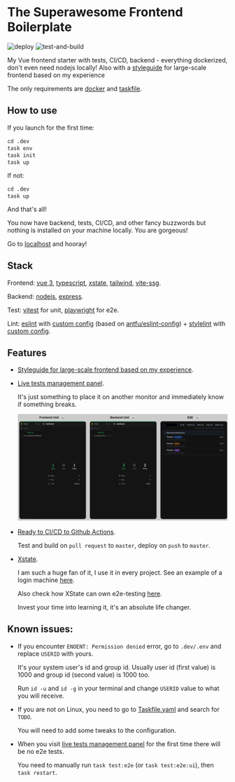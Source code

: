 # The Superawesome Frontend Boilerplate

![deploy](https://github.com/the-illarionov/the-superawesome-frontend-boilerplate/actions/workflows/deploy.yml/badge.svg)
![test-and-build](https://github.com/the-illarionov/the-superawesome-frontend-boilerplate/actions/workflows/test-and-build.yml/badge.svg)

My Vue frontend starter with tests, CI/CD, backend - everything dockerized, don't even need nodejs locally! Also with a [styleguide](./frontend/) for large-scale frontend based on my experience

The only requirements are [docker](https://www.docker.com/) and [taskfile](https://taskfile.dev/).

## How to use
If you launch for the first time:
```
cd .dev
task env
task init
task up
```

If not:
```
cd .dev
task up
```

And that's all!

You now have backend, tests, CI/CD, and other fancy buzzwords but nothing is installed on your machine locally. You are gorgeous!

Go to [localhost](http://localhost) and hooray!

## Stack

Frontend: [vue 3](https://vuejs.org/), [typescript](https://www.typescriptlang.org/), [xstate](https://stately.ai/), [tailwind](https://tailwindcss.com/), [vite-ssg](https://github.com/antfu/vite-ssg).

Backend: [nodejs](https://nodejs.org/), [express](https://expressjs.com/).

Test: [vitest](https://vitest.dev/) for unit, [playwright](https://playwright.dev/) for e2e.

Lint: [eslint](https://eslint.org/) with [custom config](./eslint.config.js) (based on [antfu/eslint-config](https://github.com/antfu/eslint-config)) + [stylelint](https://stylelint.io/) with [custom config](./stylelint.config.js).

## Features
- [Styleguide for large-scale frontend based on my experience](./frontend/).

- [Live tests management panel](http://localhost/tests/).

  It's just something to place it on another monitor and immediately know if something breaks.

  ![tests](./.github/images/tests.png)

- [Ready to CI/CD to Github Actions](./.github/workflows/).

  Test and build on `pull request` to `master`, deploy on `push` to `master`.

- [Xstate](https://stately.ai/).

  I am such a huge fan of it, I use it in every project. See an example of a login machine [here](./frontend/src/components/FormLogin/machines/).

  Also check how XState can own e2e-testing [here](./frontend/e2e/).

  Invest your time into learning it, it's an absolute life changer.

## Known issues:
- If you encounter `ENOENT: Permission denied` error, go to `.dev/.env` and replace `USERID` with yours. 

  It's your system user's id and group id. Usually user id (first value) is 1000 and group id (second value) is 1000 too.

  Run `id -u` and `id -g` in your terminal and change `USERID` value to what you will receive.

- If you are not on Linux, you need to go to [Taskfile.yaml](./.dev/Taskfile.yaml) and search for `TODO`.

  You will need to add some tweaks to the configuration.

- When you visit [live tests management panel](http://localhost/tests/) for the first time there will be no e2e tests.

  You need to manually run `task test:e2e` (or `task test:e2e:ui`), then `task restart`.
